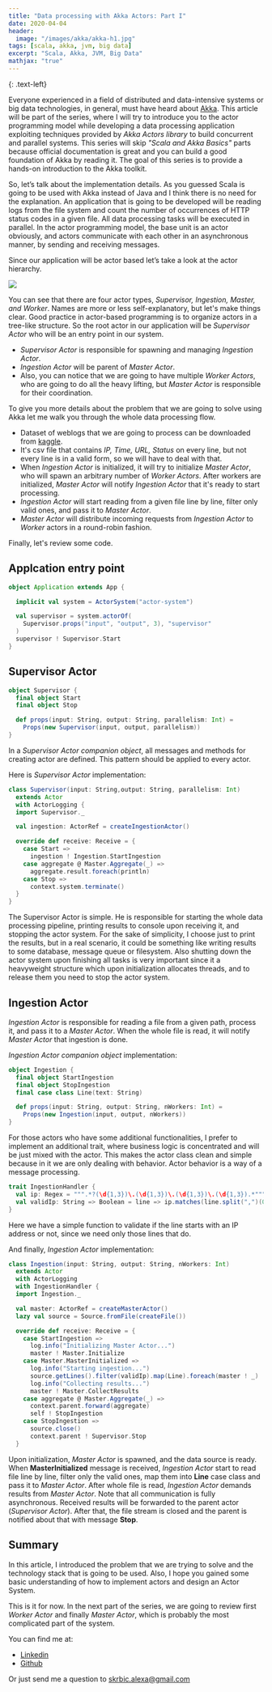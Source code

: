 ```yaml
---
title: "Data processing with Akka Actors: Part I"
date: 2020-04-04
header:
  image: "/images/akka/akka-h1.jpg"
tags: [scala, akka, jvm, big data]
excerpt: "Scala, Akka, JVM, Big Data"
mathjax: "true"
---
```


{: .text-left}

Everyone experienced in a field of distributed and data-intensive systems or big data technologies,
in general, must have heard about [Akka](https://akka.io/).
This article will be part of the series, where I will try to introduce you to the actor programming model while developing a data processing application exploiting techniques provided by *Akka Actors library* to build concurrent and parallel systems. This series will skip *"Scala and Akka Basics"* parts because official documentation is great and you can build a good foundation of Akka by reading it.  The goal of this series is to provide a hands-on introduction to the Akka toolkit.

So, let’s talk about the implementation details. As you guessed Scala is going to be used with Akka instead of Java and I think there is no need for the explanation.
An application that is going to be developed will be reading logs from the file system and count the number of occurrences of HTTP status codes in a given file. All data processing tasks will be executed in parallel.
In the actor programming model, the base unit is an actor obviously, and actors communicate with each other in an asynchronous manner, by sending and receiving messages.

Since our application will be actor based let’s take a look at the actor hierarchy.

<img src="{{ site.url }}{{ site.baseurl }}/images/akka/actor-hierarchy.jpg">

You can see that there are four actor types, *Supervisor, Ingestion, Master, and Worker*. Names are more or less self-explanatory, but let's make things clear. Good practice in actor-based programming is to organize actors in a tree-like structure. So the root actor in our application will be
*Supervisor Actor* who will be an entry point in our system. 

* *Supervisor Actor* is responsible for spawning and managing *Ingestion Actor*. 
* *Ingestion Actor*  will be parent of *Master Actor*. 
* Also, you can notice that we are going to have multiple *Worker Actors*, who are going to do all the heavy lifting, but *Master Actor* is responsible for their coordination.

To give you more details about the problem that we are going to solve using Akka let me walk you through the whole data processing flow.
* Dataset of weblogs that we are going to process can be downloaded from [kaggle](https://www.kaggle.com/shawon10/web-log-dataset).
* It's csv file that contains *IP, Time, URL, Status* on every line, but not every line is in a valid form, so we will have to deal with that.
* When *Ingestion Actor* is initialized, it will try to initialize *Master Actor*, who will spawn an arbitrary number of *Worker Actors*. After workers are initialized, *Master Actor* will notify *Ingestion Actor* that it's ready to start processing.
* *Ingestion Actor* will start reading from a given file line by line, filter only valid ones, and pass it to *Master Actor*.
* *Master Actor* will distribute incoming requests from *Ingestion Actor* to *Worker* actors in a round-robin fashion. 

Finally, let's review some code.

## Applcation entry point

```scala
object Application extends App {

  implicit val system = ActorSystem("actor-system")

  val supervisor = system.actorOf(
    Supervisor.props("input", "output", 3), "supervisor"
  )
  supervisor ! Supervisor.Start
}
```

## Supervisor Actor

```scala
object Supervisor {
  final object Start
  final object Stop

  def props(input: String, output: String, parallelism: Int) =
    Props(new Supervisor(input, output, parallelism))
}
```

In a *Supervisor Actor companion object*, all messages and methods for creating actor are defined. This pattern should be applied to every actor.

Here is *Supervisor Actor* implementation:
```scala
class Supervisor(input: String,output: String, parallelism: Int)
  extends Actor
  with ActorLogging {
  import Supervisor._

  val ingestion: ActorRef = createIngestionActor()

  override def receive: Receive = {
    case Start =>
      ingestion ! Ingestion.StartIngestion
    case aggregate @ Master.Aggregate(_) =>
      aggregate.result.foreach(println)
    case Stop =>
      context.system.terminate()
  }
}
```

The Supervisor Actor is simple. He is responsible for starting the whole data processing pipeline,  printing results to console upon receiving it, and stopping the actor system. For the sake of simplicity, I choose just to print the results, but in a real scenario, it could be something like writing results to some database, message queue or filesystem. Also shutting down the actor system upon finishing all tasks is very important since it a heavyweight structure which upon initialization allocates threads, and to release them you need to stop the actor system.

## Ingestion Actor

*Ingestion Actor* is responsible for reading a file from a given path, process it, and pass it to a *Master Actor*. When the whole file is read, it will notify *Master Actor* that ingestion is done.

*Ingestion Actor companion object* implementation:
```scala
object Ingestion {
  final object StartIngestion
  final object StopIngestion
  final case class Line(text: String)

  def props(input: String, output: String, nWorkers: Int) =
    Props(new Ingestion(input, output, nWorkers))
}
```
For those actors who have some additional functionalities, I prefer to implement an additional trait, where business logic is concentrated and will be just mixed with the actor. This makes the actor class clean and simple because in it we are only dealing with behavior. Actor behavior is a way of a message processing.
```scala
trait IngestionHandler {
  val ip: Regex = """.*?(\d{1,3})\.(\d{1,3})\.(\d{1,3})\.(\d{1,3}).*""".r
  val validIp: String => Boolean = line => ip.matches(line.split(",")(0))
}
```
Here we have a simple function to validate if the line starts with an IP address or not, since we need only those lines that do.

And finally, *Ingestion Actor* implementation:

```scala
class Ingestion(input: String, output: String, nWorkers: Int)
  extends Actor 
  with ActorLogging
  with IngestionHandler {
  import Ingestion._

  val master: ActorRef = createMasterActor()
  lazy val source = Source.fromFile(createFile())

  override def receive: Receive = {
    case StartIngestion =>
      log.info("Initializing Master Actor...")
      master ! Master.Initialize
    case Master.MasterInitialized =>
      log.info("Starting ingestion...")
      source.getLines().filter(validIp).map(Line).foreach(master ! _)
      log.info("Collecting results...")
      master ! Master.CollectResults
    case aggregate @ Master.Aggregate(_) =>
      context.parent.forward(aggregate)
      self ! StopIngestion
    case StopIngestion =>
      source.close()
      context.parent ! Supervisor.Stop
  }
```

Upon initialization, *Master Actor* is spawned, and the data source is ready. When **MasterInitialized** message is received, *Ingestion Actor* start to read file line by line, filter only the valid ones, map them into **Line** case class and pass it to *Master Actor*. After whole file is read,
*Ingestion Actor* demands results from  *Master Actor*. Note that all communication is fully asynchronous. Received results will be forwarded to the parent actor (*Supervisor Actor*). After that, the file stream is closed and the parent is notified about that with message **Stop**.

## Summary

In this article, I introduced the problem that we are trying to solve and the technology stack that is going to be used. Also, I hope you gained some basic understanding of how to implement actors and design an Actor System.

This is it for now. In the next part of the series, we are going to review first *Worker Actor* and finally *Master Actor*, which is probably the most complicated part of the system.

You can find me at:
* [Linkedin](https://www.linkedin.com/in/aleksandar-skrbic/)
* [Github](https://github.com/aleksandarskrbic)

Or just send me a question to [skrbic.alexa@gmail.com]()